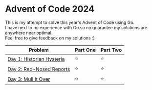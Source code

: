 # Advent of Code 2024

This is my attempt to solve this year's Advent of Code using Go. <br>
I have next to no experience with Go so no guarantee my solutions are anywhere near optimal. <br>
Feel free to give feedback on my solutions :)

| Problem                                                          | Part One | Part Two |
|------------------------------------------------------------------|----------|----------|
| [Day 1: Historian Hysteria](https://adventofcode.com/2024/day/1) | ⭐        | ⭐        |
| [Day 2: Red-Nosed Reports](https://adventofcode.com/2024/day/2)  | ⭐        | ⭐        |
| [Day 3: Mull It Over](https://adventofcode.com/2024/day/3)       | ⭐        | ⭐        |
